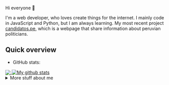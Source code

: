 Hi everyone 👋

I'm a web developer, who loves create things for the internet. I mainly code in JavaScript and Python, but I am always learning. My most recent project [candidatos.pe](https://candidatos.pe), which is a webpage that share information about peruvian politicians.

<!--
**lout33/lout33** is a ✨ _special_ ✨ repository because its `README.md` (this file) appears on your GitHub profile.
-->

## Quick overview
* GitHub stats:  

<a href="https://github.com/anuraghazra/github-readme-stats">
  <!-- Change the `github-readme-stats.anuraghazra1.vercel.app` to `github-readme-stats.vercel.app`  -->
  <img align="center" src="https://github-readme-stats.vercel.app/api/top-langs/?username=lout33&langs_count=8" />
</a>
<a href="https://github.com/anuraghazra/github-readme-stats">
  <img align="center" src="https://github-readme-stats.anuraghazra1.vercel.app/api?username=lout33&show_icons=true&line_height=27&include_all_commits=true" alt="My github stats" />
</a>  

<!-- [![Anurag's GitHub stats](https://github-readme-stats.vercel.app/api?username=lout33)](https://github.com/anuraghazra/github-readme-stats)


[![Top Langs](https://github-readme-stats.vercel.app/api/top-langs/?username=anuraghazra&layout=compact)](https://github.com/lout33/github-readme-stats) -->


<details>
<summary>
  More stuff about me
</summary>


## My skills 📜

### Web technologies

- JavaScript,TypeScript(React,Angular,Vue)
- HTML,CSS,SCSS
- Node.js,Express
- MySQL,Postgres
- AWS,GCP


### Application Development

- Python (Django,Scrapy)
- Java (Springboot)


### Languages 🌐

| Language      | Proficiency                                                               |
| ------------- | ------------------------------------------------------------------------- |
| English  | C1                |
| Spanish         | Native language                                                           |

## What I'm currently learning 📚

- Web3(Etherium)
- Computer Graphics(Unity,three.js)

## Projects I'm the most proud of

| Name            | Description                                                          | Language      | Repo                                                             |
| --------------- | -------------------------------------------------------------------- | ------------- | ---------------------------------------------------------------- |
| candidatos.pe       | A web who share information about peruvian politicians                                  | Python, Javascript           | [Datoss-Incorruptibles](https://github.com/Datoss-Incorruptibles) |


